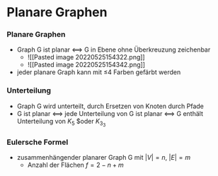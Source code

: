 # Planare Graphen
### Planare Graphen
+ Graph G ist planar <==> G in Ebene ohne Überkreuzung zeichenbar
	+ ![[Pasted image 20220525154322.png]]
	+ ![[Pasted image 20220525154342.png]]
+  jeder planare Graph kann mit ≤4 Farben gefärbt werden

### Unterteilung
+ Graph G wird unterteilt, durch Ersetzen von Knoten durch Pfade
+ G ist planar <==> jede Unterteilung von G ist planar <==> G enthält Unterteilung von $K_5$ $oder $K_3_3$

### Eulersche Formel
+ zusammenhängender planarer Graph G mit $|V|=n$, $|E|=m$
	+ Anzahl der Flächen $f=2-n+m$
